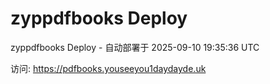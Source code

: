 # zyppdfbooks Deploy

zyppdfbooks Deploy - 自动部署于 2025-09-10 19:35:36 UTC

访问: https://pdfbooks.youseeyou1daydayde.uk
